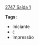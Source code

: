 [2747 Saída 1](https://www.urionlinejudge.com.br/judge/pt/problems/view/2747)

**Tags:**
- Iniciante
- `C`
- Impressão